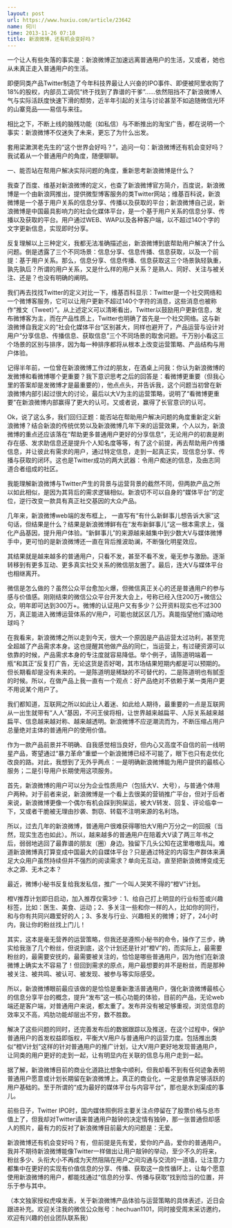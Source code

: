 ```yaml
---
layout: post
url: https://www.huxiu.com/article/23642
name: 何川
time: 2013-11-26 07:18
title: 新浪微博，还有机会变好吗？
---
```

一个让人有些失落的事实是：新浪微博正加速远离普通用户的生活，又或者，她也从未真正走入普通用户的生活。

即便同类产品Twitter制造了今年科技界最让人兴奋的IPO事件、即便被阿里收购了18%的股权，内部员工调侃“终于找到了靠谱的干爹”……依然阻挡不了新浪微博人气与实际活跃度快速下滑的颓势，近半年引起的关注与讨论甚至不如追随微信光环的山寨竞品——易信与来往。

相比之下，不断上线的脑残功能（如私信）与不断推出的淘宝广告，都在说明一个事实：新浪微博不仅迷失了未来，更忘了为什么出发。

套用梁漱溟老先生的“这个世界会好吗？”，追问一句：新浪微博还有机会变好吗？我试着从一个普通用户的角度，随便聊聊。

一、能否站在帮用户解决实际问题的角度，重新思考新浪微博是什么？

我查了百度、维基对新浪微博的定义，也查了新浪微博官方简介，百度说，新浪微博是一个由新浪网推出，提供微型博客服务的类Twitter网站；维基百科说，新浪微博是一个基于用户关系的信息分享、传播以及获取的平台；新浪微博自己说，新浪微博是中国最具影响力的社会化媒体平台，是一个基于用户关系的信息分享、传播以及获取的平台。用户通过WEB、WAP以及各种客户端，以不超过140个字的文字更新信息，实现即时分享。

反复理解以上三种定义，我都无法准确描述出，新浪微博到底帮助用户解决了什么问题。倒是透露了三个不同场景：信息分享、信息传播、信息获取，以及一个前提：基于用户关系。那么，信息分享、信息传播、信息获取这三个场景孰轻孰重，孰先孰后？所谓的用户关系，又是什么样的用户关系？是熟人、同好、关注与被关注、还是？也没有明确的阐明。

我们再去找找Twitter的定义对比一下，维基百科显示：Twitter是一个社交网络和一个微博客服务，它可以让用户更新不超过140个字符的消息，这些消息也被称作“推文（Tweet）”。从上述定义可以清晰看出，Twitter以鼓励用户更新信息，发布微博客为主，而在产品性质上，Twitter也明确了首先是一个社交网络。这与新浪微博自我定义的“社会化媒体平台”区别甚大，同样也避开了，产品运营与设计对用户“分享信息、传播信息、获取信息”三个不同场景的取舍问题。千万别小看这三个场景的区别与排序，因为每一种排序都将从根本上改变运营策略、产品结构与用户体验。

记得半年前，一位曾在新浪微博工作过的朋友，在酒桌上问我：你认为新浪微博的发微博和看微博哪个更重要？我下意识思考之后的回答是：看微博更重要（但我心里的答案却是发微博才是最重要的），他点点头，并告诉我，这个问题当初曾在新浪微博内部引起过很大的讨论，最后以大V为主的运营策略，说明了“看微博更重要”在新浪微博内部赢得了更大的认可。又或者说，赢得了长官意识的认可。

Ok，说了这么多，我们回归正题：能否站在帮助用户解决问题的角度重新定义新浪微博？结合新浪的传统优势以及新浪微博几年下来的运营效果，个人以为，新浪微博的重点还应该落在“帮助更多普通用户更好的分享信息”，无论用户的初衷是刷存在感、发求助信息还是提升个人知名度等等，有了这个前提，再去帮助用户传播信息，并让彼此有需求的用户，通过特定信息，走到一起真正实，现信息分享、传播与获取的闭环。这也是Twitter成功的两大武器：令用户痴迷的信息，及由志同道合者组成的社区。

我能理解新浪微博与Twitter产生的背景与运营背景的截然不同，但两款产品之所以如此相似，是因为其背后的需求逻辑相似。新浪切不可以自身的“媒体平台”的定位，逆行改变一款具有真正社交基因的大众产品。

几年来，新浪微博web端的发布框上， 一直写有“有什么新鲜事儿想告诉大家”这句话，但结果是什么？结果是新浪微博鲜有在“发布新鲜事儿”这一根本需求上，强化产品基因，提升用户体验。“新鲜事儿”的来源越来越集中到少数大V与媒体微博手中，更可怕的是新浪微博还一直在背后推波助澜，不断强化明星效应。

其结果就是越来越多的普通用户，只看不发，甚至不看不发，毫无参与激励。逐渐转移到有更多互动、更多真实社交关系的微信朋友圈了。最后，连大V与媒体平台也相继离开。

微信是怎么做的？虽然公众平台愈加火爆，但微信真正关心的还是普通用户的参与感与价值感。刚刚结束的微信公众平台开发大会上，号称已经入住200万+微信公众，明年即可达到300万+。微博的认证用户又有多少？公开资料现实也不过300万，真正能进入微博运营体系的V用户，可能也就区区几万。真能指望他们撬动地球吗？

在我看来，新浪微博之所以走到今天，很大一个原因是产品运营太过功利，甚至完全超越了产品需求本身。这也提醒其他做产品的同仁，当运营上，有过硬资源可以依靠的时候，产品需求本身的专注度就容易降低。举个例子，请陈道明端着一瓶“和其正”反复打广告，无论这货是否好喝，其市场结果短期内都是可以预期的。但长期看却是没有未来的。一是陈道明是稀缺的不可替代的，二是陈道明也有腻歪的时候。所以，在做产品上我一直有一个观点：好产品绝对不依赖于某一类用户更不用说某个用户了。

我们都知道，互联网之所以如此让人着迷、如此给人期待，最重要的一点是互联网从一出生就带有“人人”基因，不问王侯将相，让世界越来越扁平、人际关系越来越扁平、信息越来越对称、越来越透明。新浪微博不应逆潮流而为，不断压缩占用户总量绝对主体的普通用户的使用价值。

作为一款产品前景并不明确、自我感觉相当良好，但内心又高度不自信的前一线明星产品，寄望通过“暴力革命”重塑一个新浪微博已经不可能了，眼下也只有走优化改良的路。对此，我想到了无外乎两点：一是明确新浪微博能为用户提供的最核心服务；二是引导用户长期使用这项服务。

首先，新浪微博的用户可以分为企业性质用户（包括大V、大号），与普通个体用户两种。对于前者来说，新浪微博是一个看上去很美的营销推广平台，但对于后者来说，新浪微博更像一个偶尔有机会踩到狗屎运，被大V转发、回复、评论临幸一下，又或者干脆被无理由抄袭、剽窃、转载不注明来源的名利场。

所以，过去几年的新浪微博，普通用户很难获得哪怕大V用户万分之一的回报（当然，现实生态也如此）。所以，越来越多的普通用户在陪着大V读了两三年书之后，弱弱地逃回了最靠谱的朋友（圈）身边。独留下几头公知在这里嗷嗷乱叫。难道新浪微博真打算变成中国最大的自媒体平台？只是通过特定的内容生产群体来满足大众用户虽然持续但并不强烈的阅读需求？单向无互动，直至把新浪微博变成无水之源、无木之本？

最近，微博小秘书反复给我发私信，推广一个叫人哭笑不得的“橙V”计划。

橙V推荐计划即日启动，加入推荐仅需3步：1、给自己打上明显的行业标签或兴趣标签，比如：医生、美食、运动；2、多关注一些和你一样的人，比如你的同行，和与你有共同兴趣爱好的人；3、多发与行业、兴趣相关的微博；好了，24小时内，我让你的粉丝找上门儿！

其实，这本是毫无营养的运营策略，但我还是遵照小秘书的命令，操作了三步，确实给我涨了几个粉丝，但说到底，这个计划还是针对“橙V”的，而实际上，最需要粉丝的，最需要安抚的，最需要被关注的，恰恰是哪些普通用户，因为他们在新浪微博上确实太不容易了！但回到需求的原点，用户最想要的并不是粉丝，而是那种被关注、被共鸣、被认可、被发现、被参与等实际感受。

所以，新浪微博眼前最应该做的是恰恰是重新激活普通用户，强化新浪微博最核心的信息分享平台的概念，提升“发布”这一核心功能的体验，目前的产品，无论web端还是客户端，对普通用户来说，都太重了。发布并没有被足够重视，浏览信息的效率又不高，鸡肋功能却层出不穷，数不胜数。

解决了这些问题的同时，还完善发布后的数据跟踪以及推送，在这个过程中，保护普通用户的首发权益即版权，平衡大V用户与普通用户的运营力度。包括推出类似“橙V计划”这样的针对普通用户的推广计划，让大V用户更好地发现普通用户，让同类的用户更好的走到一起，让有明显内在关联的信息与用户走到一起。

据了解，新浪微博目前的商业化道路比想象中顺利，但我却看不到有任何迹象表明普通用户愿意或计划长期留在新浪微博上。真正的商业化，一定是依靠足够活跃的用户基础的。至于所谓的“成为最好的媒体平台与内容平台”，那也是水到渠成的事儿。

前些日子，Twitter IPO时，国内媒体照例将主要关注点停留在了股票价格与总市值上了，但我却对Twitter请来普通用户敲钟的决定情有独钟，那一张普通但却感人的照片，最有力的反衬了新浪微博目前最大的问题是：无爱。

新浪微博还有机会变好吗？有，但前提是先有爱，爱你的产品，爱你的普通用户。我并不期待新浪微博能像Twitter一样做出让用户敲钟的举动，至少不久的将来，粉丝多少、头衔大小不再成为天然阻隔在用户之间沟通与交流的一道墙，让注意力都集中在更好的实现有价值信息的分享、传播、获取这一良性循环上，让每个愿意使用新浪微博的用户，都能找通过“信息的分享、传播与获取”找到恰当的位置，并乐于参与其中。

（本文独家授权虎嗅发表，关于新浪微博产品体验与运营策略的具体表述，近日会跟进补充。欢迎关注我的微信公众账号：hechuan1101，同时接受周末采访邀约，欢迎有兴趣的创业团队联系我）


